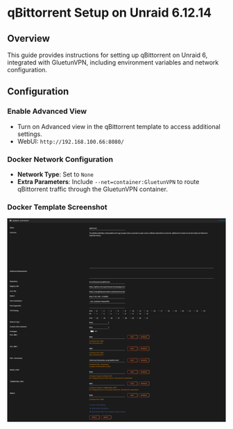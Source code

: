 # qBittorrent Setup on Unraid 6.12.14

## Overview
This guide provides instructions for setting up qBittorrent on Unraid 6, integrated with GluetunVPN, including environment variables and network configuration.

## Configuration

### Enable Advanced View
- Turn on Advanced view in the qBittorrent template to access additional settings.
- WebUI: `http://192.168.100.66:8080/`    

### Docker Network Configuration
- **Network Type**: Set to `None`
- **Extra Parameters**: Include `--net=container:GluetunVPN` to route qBittorrent traffic through the GluetunVPN container.

### Docker Template Screenshot
![Screenshot of the qBittorrent Docker template](https://github.com/RzrZrx/Gluetun-qBittorrent-Port-Updater-Script-For-unRAID/blob/main/Setup/img/qBittorrent_template.png)
